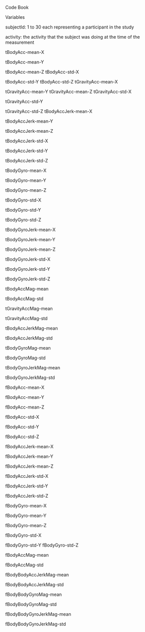 Code Book




Variables


subjectId: 1 to 30 each representing a participant in the study

activity: the activity that the subject was doing at the time of the measurement


tBodyAcc-mean-X 

tBodyAcc-mean-Y

tBodyAcc-mean-Z 
tBodyAcc-std-X

tBodyAcc-std-Y 
tBodyAcc-std-Z 
tGravityAcc-mean-X
 
tGravityAcc-mean-Y 
tGravityAcc-mean-Z 
tGravityAcc-std-X
 
tGravityAcc-std-Y

tGravityAcc-std-Z 
tBodyAccJerk-mean-X

tBodyAccJerk-mean-Y

tBodyAccJerk-mean-Z

tBodyAccJerk-std-X
 
tBodyAccJerk-std-Y
 
tBodyAccJerk-std-Z
 
tBodyGyro-mean-X

tBodyGyro-mean-Y
 
tBodyGyro-mean-Z
 
tBodyGyro-std-X
 
tBodyGyro-std-Y
 
tBodyGyro-std-Z
 
tBodyGyroJerk-mean-X
 
tBodyGyroJerk-mean-Y
 
tBodyGyroJerk-mean-Z
 
tBodyGyroJerk-std-X
 
tBodyGyroJerk-std-Y
 
tBodyGyroJerk-std-Z
 
tBodyAccMag-mean
 
tBodyAccMag-std

tGravityAccMag-mean
 
tGravityAccMag-std

tBodyAccJerkMag-mean

tBodyAccJerkMag-std
 
tBodyGyroMag-mean
 
tBodyGyroMag-std
 
tBodyGyroJerkMag-mean
 
tBodyGyroJerkMag-std
 
fBodyAcc-mean-X
 
fBodyAcc-mean-Y
 
fBodyAcc-mean-Z
 
fBodyAcc-std-X

fBodyAcc-std-Y

fBodyAcc-std-Z
 
fBodyAccJerk-mean-X

fBodyAccJerk-mean-Y
 
fBodyAccJerk-mean-Z
 
fBodyAccJerk-std-X
 
fBodyAccJerk-std-Y
 
fBodyAccJerk-std-Z
 
fBodyGyro-mean-X
 
fBodyGyro-mean-Y
 
fBodyGyro-mean-Z
 
fBodyGyro-std-X
 
fBodyGyro-std-Y 
fBodyGyro-std-Z

fBodyAccMag-mean
 
fBodyAccMag-std

fBodyBodyAccJerkMag-mean
 
fBodyBodyAccJerkMag-std
 
fBodyBodyGyroMag-mean
 
fBodyBodyGyroMag-std

fBodyBodyGyroJerkMag-mean

fBodyBodyGyroJerkMag-std